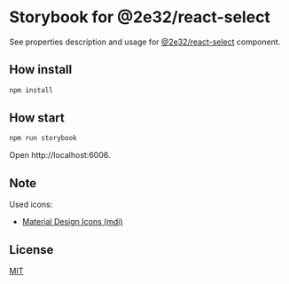 # Storybook for @2e32/react-select

See properties description and usage for [@2e32/react-select](https://github.com/2e32/react-select) component.

## How install

```bash
npm install
```

## How start

```bash
npm run storybook
```

Open http://localhost:6006.

## Note

Used icons:

- [Material Design Icons (mdi)](https://pictogrammers.com/)

## License

[MIT](https://choosealicense.com/licenses/mit)
